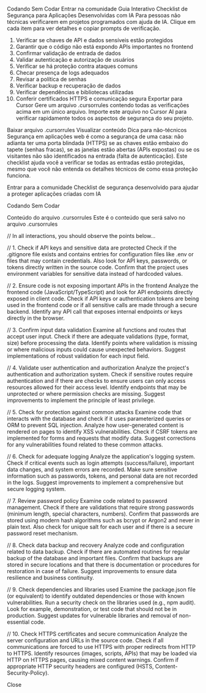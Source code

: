 
Codando Sem Codar
Entrar na comunidade
Guia Interativo
Checklist de Segurança para Aplicações Desenvolvidas com IA
Para pessoas não técnicas verificarem em projetos programados com ajuda de IA. Clique em cada item para ver detalhes e copiar prompts de verificação.

1. Verificar se chaves de API e dados sensíveis estão protegidos
2. Garantir que o código não está expondo APIs importantes no frontend
3. Confirmar validação de entrada de dados
4. Validar autenticação e autorização de usuários
5. Verificar se há proteção contra ataques comuns
6. Checar presença de logs adequados
7. Revisar a política de senhas
8. Verificar backup e recuperação de dados
9. Verificar dependências e bibliotecas utilizadas
10. Conferir certificados HTTPS e comunicação segura
Exportar para Cursor
Gere um arquivo .cursorrules contendo todas as verificações acima em um único arquivo. Importe este arquivo no Cursor AI para verificar rapidamente todos os aspectos de segurança do seu projeto.

Baixar arquivo .cursorrules
Visualizar conteúdo
Dica para não-técnicos
Segurança em aplicações web é como a segurança de uma casa: não adianta ter uma porta blindada (HTTPS) se as chaves estão embaixo do tapete (senhas fracas), se as janelas estão abertas (APIs expostas) ou se os visitantes não são identificados na entrada (falta de autenticação). Este checklist ajuda você a verificar se todas as entradas estão protegidas, mesmo que você não entenda os detalhes técnicos de como essa proteção funciona.

Entrar para a comunidade
Checklist de segurança desenvolvido para ajudar a proteger aplicações criadas com IA

Codando Sem Codar


Conteúdo do arquivo .cursorrules
Este é o conteúdo que será salvo no arquivo .cursorrules

// In all interactions, you should observe the points below...

// 1. Check if API keys and sensitive data are protected
Check if the .gitignore file exists and contains entries for configuration files like .env or files that may contain credentials. Also look for API keys, passwords, or tokens directly written in the source code. Confirm that the project uses environment variables for sensitive data instead of hardcoded values.

// 2. Ensure code is not exposing important APIs in the frontend
Analyze the frontend code (JavaScript/TypeScript) and look for API endpoints directly exposed in client code. Check if API keys or authentication tokens are being used in the frontend code or if all sensitive calls are made through a secure backend. Identify any API call that exposes internal endpoints or keys directly in the browser.

// 3. Confirm input data validation
Examine all functions and routes that accept user input. Check if there are adequate validations (type, format, size) before processing the data. Identify points where validation is missing or where malicious inputs could cause unexpected behaviors. Suggest implementations of robust validation for each input field.

// 4. Validate user authentication and authorization
Analyze the project's authentication and authorization system. Check if sensitive routes require authentication and if there are checks to ensure users can only access resources allowed for their access level. Identify endpoints that may be unprotected or where permission checks are missing. Suggest improvements to implement the principle of least privilege.

// 5. Check for protection against common attacks
Examine code that interacts with the database and check if it uses parameterized queries or ORM to prevent SQL injection. Analyze how user-generated content is rendered on pages to identify XSS vulnerabilities. Check if CSRF tokens are implemented for forms and requests that modify data. Suggest corrections for any vulnerabilities found related to these common attacks.

// 6. Check for adequate logging
Analyze the application's logging system. Check if critical events such as login attempts (success/failure), important data changes, and system errors are recorded. Make sure sensitive information such as passwords, tokens, and personal data are not recorded in the logs. Suggest improvements to implement a comprehensive but secure logging system.

// 7. Review password policy
Examine code related to password management. Check if there are validations that require strong passwords (minimum length, special characters, numbers). Confirm that passwords are stored using modern hash algorithms such as bcrypt or Argon2 and never in plain text. Also check for unique salt for each user and if there is a secure password reset mechanism.

// 8. Check data backup and recovery
Analyze code and configuration related to data backup. Check if there are automated routines for regular backup of the database and important files. Confirm that backups are stored in secure locations and that there is documentation or procedures for restoration in case of failure. Suggest improvements to ensure data resilience and business continuity.

// 9. Check dependencies and libraries used
Examine the package.json file (or equivalent) to identify outdated dependencies or those with known vulnerabilities. Run a security check on the libraries used (e.g., npm audit). Look for example, demonstration, or test code that should not be in production. Suggest updates for vulnerable libraries and removal of non-essential code.

// 10. Check HTTPS certificates and secure communication
Analyze the server configuration and URLs in the source code. Check if all communications are forced to use HTTPS with proper redirects from HTTP to HTTPS. Identify resources (images, scripts, APIs) that may be loaded via HTTP on HTTPS pages, causing mixed content warnings. Confirm if appropriate HTTP security headers are configured (HSTS, Content-Security-Policy).

Close